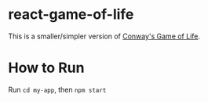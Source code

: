 # react-game-of-life
This is a smaller/simpler version of [Conway's Game of Life](https://en.wikipedia.org/wiki/Conway%27s_Game_of_Life).
# How to Run
Run `cd my-app`, then `npm start`
